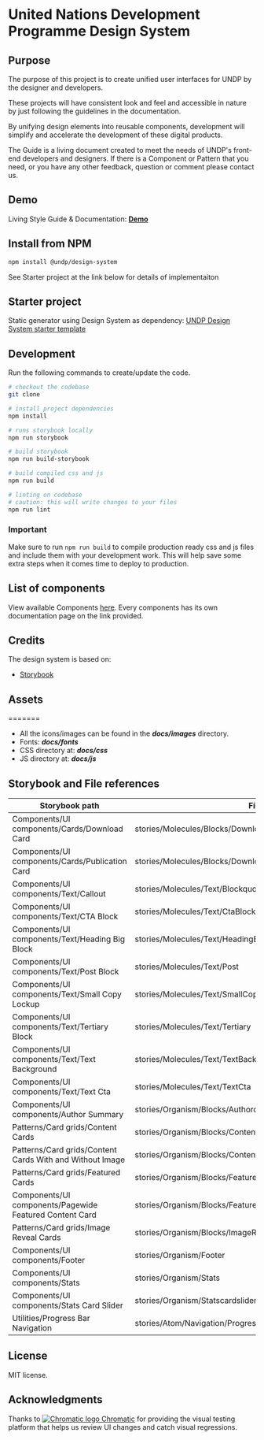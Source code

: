 # United Nations Development Programme Design System

## Purpose

The purpose of this project is to create unified user interfaces for UNDP by the designer and developers.

These projects will have consistent look and feel and accessible in nature by just following the guidelines in the documentation.

By unifying design elements into reusable components, development will simplify and accelerate the development of these digital products.

The Guide is a living document created to meet the needs of UNDP's front-end developers and designers. If there is a Component or Pattern that you need, or you have any other feedback, question or comment please contact us.


## Demo

Living Style Guide & Documentation: **[Demo](https://design.undp.org)**

## Install from NPM
```bash
npm install @undp/design-system
```
See Starter project at the link below for details of implementaiton
## Starter project

Static generator using Design System as dependency: [UNDP Design System starter template](https://github.com/undp/design-system-starter-template)

## Development

Run the following commands to create/update the code.

```bash
# checkout the codebase
git clone

# install project dependencies
npm install

# runs storybook locally
npm run storybook

# build storybook
npm run build-storybook

# build compiled css and js
npm run build

# linting on codebase
# caution: this will write changes to your files
npm run lint
```

### Important

Make sure to run `npm run build` to compile production ready css and js files and include them with your development work. This will help save some extra steps when it comes time to deploy to production.

## List of components

View available Components [here](https://design.undp.org). Every components has its own documentation page on the link provided.

## Credits

The design system is based on:

- [Storybook](https://storybook.js.org/)

## Assets

=======

- All the icons/images can be found in the **_docs/images_** directory.
- Fonts: **_docs/fonts_**
- CSS directory at: **_docs/css_**
- JS directory at: **_docs/js_**

## Storybook and File references

| Storybook path                                           | File path                                                       |
| -------------------------------------------------------- | --------------------------------------------------------------- |
| Components/UI components/Cards/Download Card             | stories/Molecules/Blocks/DownloadCard/DownloadCard              |
| Components/UI components/Cards/Publication Card          | stories/Molecules/Blocks/DownloadCard/PublicationCard           |
| Components/UI components/Text/Callout                    | stories/Molecules/Text/BlockquoteComponent                      |
| Components/UI components/Text/CTA Block                  | stories/Molecules/Text/CtaBlock                                 |
| Components/UI components/Text/Heading Big Block          | stories/Molecules/Text/HeadingBig                               |
| Components/UI components/Text/Post Block                 | stories/Molecules/Text/Post                                     |
| Components/UI components/Text/Small Copy Lockup          | stories/Molecules/Text/SmallCopy                                |
| Components/UI components/Text/Tertiary Block             | stories/Molecules/Text/Tertiary                                 |
| Components/UI components/Text/Text Background            | stories/Molecules/Text/TextBackground                           |
| Components/UI components/Text/Text Cta                   | stories/Molecules/Text/TextCta                                  |
| Components/UI components/Author Summary                  | stories/Organism/Blocks/Authorcard                              |
| Patterns/Card grids/Content Cards                        | stories/Organism/Blocks/ContentCard                             |
| Patterns/Card grids/Content Cards With and Without Image | stories/Organism/Blocks/ContentCardWithAndWithoutImage          |
| Patterns/Card grids/Featured Cards                       | stories/Organism/Blocks/FeaturedContentCard/FeaturedCard        |
| Components/UI components/Pagewide Featured Content Card  | stories/Organism/Blocks/FeaturedContentCard/PagewideContentCard |
| Patterns/Card grids/Image Reveal Cards                   | stories/Organism/Blocks/ImageRevealCards                        |
| Components/UI components/Footer                          | stories/Organism/Footer                                         |
| Components/UI components/Stats                           | stories/Organism/Stats                                          |
| Components/UI components/Stats Card Slider               | stories/Organism/Statscardslider                                |
| Utilities/Progress Bar Navigation                        | stories/Atom/Navigation/ProgressBarNavigation                   |

## License

MIT license.

## Acknowledgments

Thanks to <a href="https://www.chromatic.com/"><img src="https://avatars.githubusercontent.com/u/24584319?s=20&v=4" alt="Chromatic logo"> Chromatic</a> for providing the visual testing platform that helps us review UI changes and catch visual regressions.
